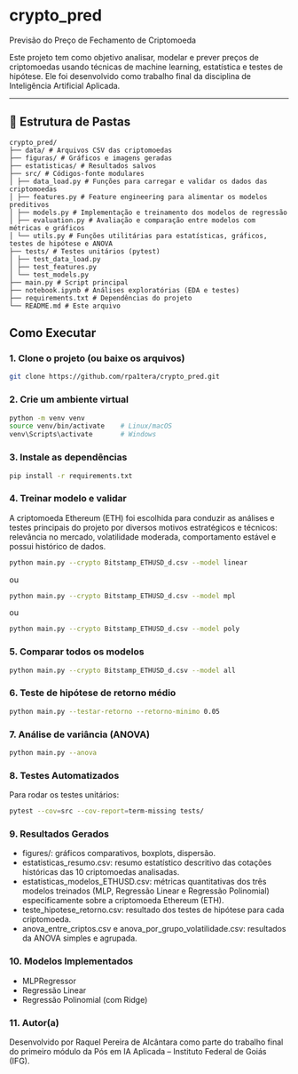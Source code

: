 # crypto_pred
Previsão do Preço de Fechamento de Criptomoeda

Este projeto tem como objetivo analisar, modelar e prever preços de criptomoedas usando técnicas de machine learning, estatística e testes de hipótese. Ele foi desenvolvido como trabalho final da disciplina de Inteligência Artificial Aplicada.

---

## 📁 Estrutura de Pastas

```shell
crypto_pred/
├── data/ # Arquivos CSV das criptomoedas
├── figuras/ # Gráficos e imagens geradas
├── estatisticas/ # Resultados salvos
├── src/ # Códigos-fonte modulares
│ ├── data_load.py # Funções para carregar e validar os dados das criptomoedas
│ ├── features.py # Feature engineering para alimentar os modelos preditivos
│ ├── models.py # Implementação e treinamento dos modelos de regressão
│ ├── evaluation.py # Avaliação e comparação entre modelos com métricas e gráficos
│ └── utils.py # Funções utilitárias para estatísticas, gráficos, testes de hipótese e ANOVA
├── tests/ # Testes unitários (pytest)
│ ├── test_data_load.py
│ ├── test_features.py
│ └── test_models.py
├── main.py # Script principal
├── notebook.ipynb # Análises exploratórias (EDA e testes)
├── requirements.txt # Dependências do projeto
└── README.md # Este arquivo
```

## Como Executar

### 1. Clone o projeto (ou baixe os arquivos)

```bash
git clone https://github.com/rpa1tera/crypto_pred.git
```

### 2. Crie um ambiente virtual
```bash
python -m venv venv
source venv/bin/activate    # Linux/macOS
venv\Scripts\activate       # Windows
```

### 3. Instale as dependências
```bash
pip install -r requirements.txt
```

### 4. Treinar modelo e validar

A criptomoeda Ethereum (ETH) foi escolhida para conduzir as análises e testes principais do projeto por diversos motivos estratégicos e técnicos: relevância no mercado, volatilidade moderada, comportamento estável e possui histórico de dados. 

```bash
python main.py --crypto Bitstamp_ETHUSD_d.csv --model linear
```

ou

```bash
python main.py --crypto Bitstamp_ETHUSD_d.csv --model mpl
```

ou 

```bash
python main.py --crypto Bitstamp_ETHUSD_d.csv --model poly
```

### 5. Comparar todos os modelos

```bash
python main.py --crypto Bitstamp_ETHUSD_d.csv --model all
```

### 6. Teste de hipótese de retorno médio

```bash
python main.py --testar-retorno --retorno-minimo 0.05
```

### 7. Análise de variância (ANOVA)

```bash
python main.py --anova
```

### 8. Testes Automatizados

Para rodar os testes unitários: 

```bash
pytest --cov=src --cov-report=term-missing tests/
```

### 9. Resultados Gerados

- figures/: gráficos comparativos, boxplots, dispersão.
- estatisticas_resumo.csv: resumo estatístico descritivo das cotações históricas das 10 criptomoedas analisadas.
- estatisticas_modelos_ETHUSD.csv: métricas quantitativas dos três modelos treinados (MLP, Regressão Linear e Regressão Polinomial) especificamente sobre a criptomoeda Ethereum (ETH).
- teste_hipotese_retorno.csv: resultado dos testes de hipótese para cada criptomoeda.
- anova_entre_criptos.csv e anova_por_grupo_volatilidade.csv: resultados da ANOVA simples e agrupada.



### 10. Modelos Implementados

- MLPRegressor
- Regressão Linear
- Regressão Polinomial (com Ridge)

### 11. Autor(a)

Desenvolvido por Raquel Pereira de Alcântara como parte do trabalho final do primeiro módulo da Pós em IA Aplicada – Instituto Federal de Goiás (IFG).


